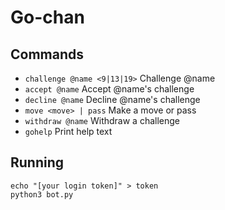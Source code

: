 # Go-chan

## Commands
* `challenge @name <9|13|19>` Challenge @name
* `accept @name` Accept @name's challenge
* `decline @name` Decline @name's challenge
* `move <move> | pass` Make a move or pass
* `withdraw @name` Withdraw a challenge
* `gohelp` Print help text

## Running
```
echo "[your login token]" > token
python3 bot.py
```
